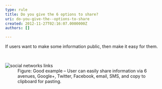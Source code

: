 ```yaml
---
type: rule
title: Do you give the 6 options to share?
uri: do-you-give-the--options-to-share
created: 2012-11-27T02:16:07.0000000Z
authors: []

---
```




<span class='intro'> <p>If users want to make some information public, then make it easy for them.</p> </span>

​
<dl class="goodImage"><dt>
      <img src="http&#58;//www.ssw.com.au/ssw/Standards/Rules/Images/social-networks.jpg" alt="social networks links" />
   </dt><dd>Figure&#58; Good example – User can easily share information via 6 avenues, Google+, Twitter, Facebook, email, SMS, and copy to clipboard for pasting.</dd></dl><p>
   <br>
</p>



